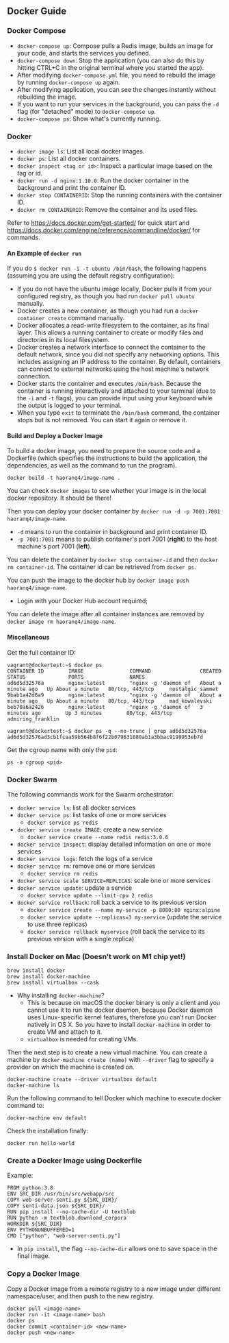 ## Docker Guide

### Docker Compose

- `docker-compose up`: Compose pulls a Redis image, builds an image for your code, and starts the services you defined.
- `docker-compose down`: Stop the application (you can also do this by hitting CTRL+C in the original terminal where you started the app).
- After modifying `docker-compose.yml` file, you need to rebuild the image by running `docker-compose up` again.
- After modifying application, you can see the changes instantly without rebuilding the image.
- If you want to run your services in the background, you can pass the `-d` flag (for "detached" mode) to `docker-compose up`.
- `docker-compose ps`: Show what's currently running.

### Docker

- `docker image ls`: List all local docker images.
- `docker ps`: List all docker containers.
- `docker inspect <tag or id>`: Inspect a particular image based on the tag or id.
- `docker run -d nginx:1.10.0`: Run the docker container in the background and print the container ID.
- `docker stop CONTAINERID`: Stop the running containers with the container ID.
- `docker rm CONTAINERID`: Remove the container and its used files.

Refer to https://docs.docker.com/get-started/ for quick start and https://docs.docker.com/engine/reference/commandline/docker/ for commands.

#### An Example of `docker run`

If you do `$ docker run -i -t ubuntu /bin/bash`, the following happens (assuming you are using the default registry configuration):

- If you do not have the ubuntu image locally, Docker pulls it from your configured registry, as though you had run `docker pull ubuntu` manually.
- Docker creates a new container, as though you had run a `docker container create` command manually.
- Docker allocates a read-write filesystem to the container, as its final layer. This allows a running container to create or modify files and directories in its local filesystem.
- Docker creates a network interface to connect the container to the default network, since you did not specify any networking options. This includes assigning an IP address to the container. By default, containers can connect to external networks using the host machine's network connection.
- Docker starts the container and executes `/bin/bash`. Because the container is running interactively and attached to your terminal (due to the `-i` and `-t` flags), you can provide input using your keyboard while the output is logged to your terminal.
- When you type `exit` to terminate the `/bin/bash` command, the container stops but is not removed. You can start it again or remove it.

#### Build and Deploy a Docker Image

To build a docker image, you need to prepare the source code and a Dockerfile (which specifies the instructions to build the application, the dependencies, as well as the command to run the program).

```
docker build -t haoranq4/image-name .
```

You can check `docker images` to see whether your image is in the local docker repository. It should be there!

Then you can deploy your docker container by `docker run -d -p 7001:7001 haoranq4/image-name`.

- `-d` means to run the container in background and print container ID.
- `-p 7001:7001` means to publish container's port 7001 (**right**) to the host machine's port 7001 (**left**).

You can delete the container by `docker stop container-id` and then `docker rm container-id`. The container id can be retrieved from `docker ps`.

You can push the image to the docker hub by `docker image push haoranq4/image-name`.
- Login with your Docker Hub account required;

You can delete the image after all container instances are removed by `docker image rm haoranq4/image-name`.

#### Miscellaneous

Get the full container ID:

```
vagrant@dockertest:~$ docker ps
CONTAINER ID        IMAGE               COMMAND                CREATED              STATUS              PORTS               NAMES
ad6d5d32576a        nginx:latest        "nginx -g 'daemon of   About a minute ago   Up About a minute   80/tcp, 443/tcp     nostalgic_sammet
9bab1a42d6a9        nginx:latest        "nginx -g 'daemon of   About a minute ago   Up About a minute   80/tcp, 443/tcp     mad_kowalevski
beb70a6a2426        nginx:latest        "nginx -g 'daemon of   3 minutes ago        Up 3 minutes        80/tcp, 443/tcp     admiring_franklin

vagrant@dockertest:~$ docker ps -q --no-trunc | grep ad6d5d32576a
ad6d5d32576ad3cb1fcaa59b564b8f6f22b079631080ab1a3bbac9199953eb7d
```

Get the cgroup name with only the `pid`:

```
ps -o cgroup <pid>
```

### Docker Swarm

The following commands work for the Swarm orchestrator:

- `docker service ls`: list all docker services
- `docker service ps`: list tasks of one or more services
  - `docker service ps redis`
- `docker service create IMAGE`: create a new service
  - `docker service create --name redis redis:3.0.6`
- `docker service inspect`: display detailed information on one or more services
- `docker service logs`: fetch the logs of a service
- `docker service rm`: remove one or more services
  - `docker service rm redis`
- `docker service scale SERVICE=REPLICAS`: scale one or more services
- `docker service update`: update a service
  - `docker service update --limit-cpu 2 redis`
- `docker service rollback`: roll back a service to its previous version
  - `docker service create --name my-service -p 8080:80 nginx:alpine`
  - `docker service update --replicas=3 my-service` (update the service to use three replicas)
  - `docker service rollback myservice` (roll back the service to its previous version with a single replica)

### Install Docker on Mac (Doesn't work on M1 chip yet!)

```
brew install docker
brew install docker-machine
brew install virtualbox --cask
```

- Why installing `docker-machine`?
    - This is because on macOS the docker binary is only a client and you cannot use it to run the docker daemon, because Docker daemon uses Linux-specific kernel features, therefore you can’t run Docker natively in OS X. So you have to install `docker-machine` in order to create VM and attach to it.
    - `virtualbox` is needed for creating VMs.

Then the next step is to create a new virtual machine. You can create a machine by `docker-machine create (name)` with `--driver` flag to specify a provider on which the machine is created on.

```
docker-machine create --driver virtualbox default
docker-machine ls
```

Run the following command to tell Docker which machine to execute docker command to:

```
docker-machine env default
```

Check the installation finally:

```
docker run hello-world
```

### Create a Docker Image using Dockerfile

Example:

```
FROM python:3.8
ENV SRC_DIR /usr/bin/src/webapp/src
COPY web-server-senti.py ${SRC_DIR}/
COPY senti-data.json ${SRC_DIR}/
RUN pip install --no-cache-dir -U textblob
RUN python -m textblob.download_corpora
WORKDIR ${SRC_DIR}
ENV PYTHONUNBUFFERED=1
CMD ["python", "web-server-senti.py"]
```

- In `pip install`, the flag `--no-cache-dir` allows one to save space in the final image.

### Copy a Docker Image

Copy a Docker image from a remote registry to a new image under different namespace/user, and then push to the new registry.

```
docker pull <image-name>
docker run -it <image-name> bash
docker ps
docker commit <container-id> <new-name>
docker push <new-name>
```
